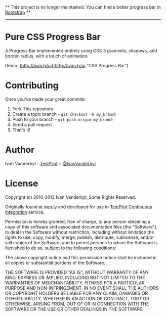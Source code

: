 ** This project is no longer maintained. You can find a better progress bar in [Bootstrap](http://getbootstrap.com/components/#progress) **
___

Pure CSS Progress Bar
=====================

A Progress Bar implemented entirely using CSS 3 gradients, shadows, and border-radius, with a touch of animation.

Demo: [http://ivan.ly/ui](http://ivan.ly/ui "CSS Progress Bar")

Contributing
============

Once you've made your great commits:

1. Fork This repository
2. Create a topic branch - `git checkout -b my_branch`
3. Push to your branch - `git push origin my_branch`
4. Send a pull request
5. That's it!

Author
======

Ivan Vanderbyl - [TestPilot](http://testpilot.me/ivan) :: [@IvanVanderbyl](http://twitter.com/ivanvanderbyl)

License
=======

Copyright (c) 2010-2012 Ivan Vanderbyl, Some Rights Reserved.

Originally found at [ivan.ly](http://ivan.ly/ui) and developed for use in [TestPilot](http://testpilot.me) [Continuous Integration](http://testpilot.me) service.

Permission is hereby granted, free of charge, to any person obtaining a copy
of this software and associated documentation files (the "Software"), to deal
in the Software without restriction, including without limitation the rights
to use, copy, modify, merge, publish, distribute, sublicense, and/or sell
copies of the Software, and to permit persons to whom the Software is
furnished to do so, subject to the following conditions:

The above copyright notice and this permission notice shall be included in
all copies or substantial portions of the Software.

THE SOFTWARE IS PROVIDED "AS IS", WITHOUT WARRANTY OF ANY KIND, EXPRESS OR
IMPLIED, INCLUDING BUT NOT LIMITED TO THE WARRANTIES OF MERCHANTABILITY,
FITNESS FOR A PARTICULAR PURPOSE AND NON-INFRINGEMENT. IN NO EVENT SHALL THE
AUTHORS OR COPYRIGHT HOLDERS BE LIABLE FOR ANY CLAIM, DAMAGES OR OTHER
LIABILITY, WHETHER IN AN ACTION OF CONTRACT, TORT OR OTHERWISE, ARISING FROM,
OUT OF OR IN CONNECTION WITH THE SOFTWARE OR THE USE OR OTHER DEALINGS IN
THE SOFTWARE.
